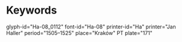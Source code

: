 # Keywords
glyph-id="Ha-08_0112"
font-id="Ha-08"
printer-id="Ha"
printer="Jan Haller"
period="1505–1525"
place="Kraków"
PT plate="171"

